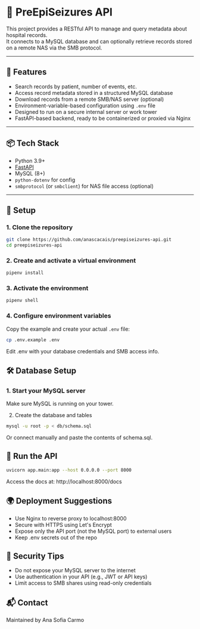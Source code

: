 # 🏥 PreEpiSeizures API

This project provides a RESTful API to manage and query metadata about hospital records.  
It connects to a MySQL database and can optionally retrieve records stored on a remote NAS via the SMB protocol.

---

## 🚀 Features

- Search records by patient, number of events, etc.
- Access record metadata stored in a structured MySQL database
- Download records from a remote SMB/NAS server (optional)
- Environment-variable-based configuration using `.env` file
- Designed to run on a secure internal server or work tower
- FastAPI-based backend, ready to be containerized or proxied via Nginx

---

## 📦 Tech Stack

- Python 3.9+
- [FastAPI](https://fastapi.tiangolo.com/)
- MySQL (8+)
- `python-dotenv` for config
- `smbprotocol` (or `smbclient`) for NAS file access (optional)

---

## 🔧 Setup

### 1. Clone the repository

```bash
git clone https://github.com/anascacais/preepiseizures-api.git
cd preepiseizures-api
```

### 2. Create and activate a virtual environment

```bash
pipenv install
```

### 3. Activate the environment

```bash
pipenv shell
```

### 4. Configure environment variables

Copy the example and create your actual `.env` file:

```bash
cp .env.example .env
```

Edit .env with your database credentials and SMB access info.

## 🛠️ Database Setup

### 1. Start your MySQL server

Make sure MySQL is running on your tower.

2. Create the database and tables

```bash
mysql -u root -p < db/schema.sql
```

Or connect manually and paste the contents of schema.sql.

## 🚀 Run the API

```bash
uvicorn app.main:app --host 0.0.0.0 --port 8000
```

Access the docs at: http://localhost:8000/docs

## 🌍 Deployment Suggestions

- Use Nginx to reverse proxy to localhost:8000
- Secure with HTTPS using Let's Encrypt
- Expose only the API port (not the MySQL port) to external users
- Keep .env secrets out of the repo

## 🔐 Security Tips

- Do not expose your MySQL server to the internet
- Use authentication in your API (e.g., JWT or API keys)
- Limit access to SMB shares using read-only credentials

## 📬 Contact

Maintained by Ana Sofia Carmo
